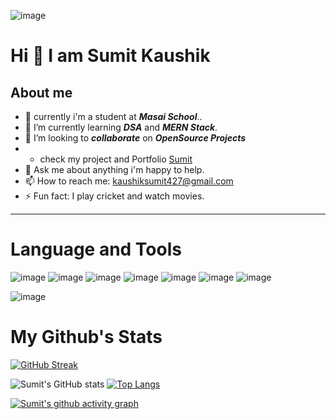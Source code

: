 ![image](https://thumbs.dreamstime.com/b/new-skills-knowledge-webinar-training-business-internet-technology-concept-new-skills-knowledge-webinar-training-business-internet-121274023.jpg)



   # Hi 👋 I am Sumit Kaushik
   About me
   ---


- 🔭 currently i'm a student at ***Masai School***..
- 🌱 I’m currently learning ***DSA*** and ***MERN Stack***.
- 👯 I’m looking to ***collaborate*** on ***OpenSource Projects***
- *  check my project and Portfolio [Sumit](https://github.com/sumit6159)
- 💬 Ask me about anything i'm happy to help.
- 📫 How to reach me: kaushiksumit427@gmail.com
- ⚡ Fun fact: I play cricket and watch movies.

---

# Language and Tools
![image](https://camo.githubusercontent.com/49fbb99f92674cc6825349b154b65aaf4064aec465d61e8e1f9fb99da3d922a1/68747470733a2f2f696d672e736869656c64732e696f2f62616467652f68746d6c352d2532334533344632362e7376673f7374796c653d666f722d7468652d6261646765266c6f676f3d68746d6c35266c6f676f436f6c6f723d7768697465)             ![image](https://camo.githubusercontent.com/aeddc848275a1ffce386dc81c04541654ca07b2c43bbb8ad251085c962672aea/68747470733a2f2f696d672e736869656c64732e696f2f62616467652f6a6176617363726970742d2532333332333333302e7376673f7374796c653d666f722d7468652d6261646765266c6f676f3d6a617661736372697074266c6f676f436f6c6f723d253233463744463145)              ![image](https://camo.githubusercontent.com/e6b67b27998fca3bccf4c0ee479fc8f9de09d91f389cccfbe6cb1e29c10cfbd7/68747470733a2f2f696d672e736869656c64732e696f2f62616467652f637373332d2532333135373242362e7376673f7374796c653d666f722d7468652d6261646765266c6f676f3d63737333266c6f676f436f6c6f723d7768697465)             ![image](https://camo.githubusercontent.com/3f0e26b0951bab845a1bb9a7198ecca0da272e462921b6edd85879f3673b6927/68747470733a2f2f696d672e736869656c64732e696f2f62616467652f506f73746d616e2d4646364333373f7374796c653d666f722d7468652d6261646765266c6f676f3d706f73746d616e266c6f676f436f6c6f723d7768697465)             ![image](https://camo.githubusercontent.com/b47580b7e8e0b4ce9bb718070140318f72d316a0c88e0dd53a5ac4b0bdfc755e/68747470733a2f2f696d672e736869656c64732e696f2f62616467652f4e504d2d2532333030303030302e7376673f7374796c653d666f722d7468652d6261646765266c6f676f3d6e706d266c6f676f436f6c6f723d7768697465)             ![image](https://camo.githubusercontent.com/7d7b100e379663ee40a20989e6c61737e6396c1dafc3a7c6d2ada8d4447eb0e4/68747470733a2f2f696d672e736869656c64732e696f2f62616467652f6e6f64652e6a732d3644413535463f7374796c653d666f722d7468652d6261646765266c6f676f3d6e6f64652e6a73266c6f676f436f6c6f723d7768697465)             ![image](https://camo.githubusercontent.com/ec8056bddf659d21de39b358d9786e56731cd767117e091348411666a5e7eee6/68747470733a2f2f696d672e736869656c64732e696f2f62616467652f7461696c77696e646373732d2532333338423241432e7376673f7374796c653d666f722d7468652d6261646765266c6f676f3d7461696c77696e642d637373266c6f676f436f6c6f723d7768697465)

![image](https://user-images.githubusercontent.com/82999542/132934744-131c1891-4a4f-4e88-a64a-36720ad7470b.png)

# My Github's Stats
[![GitHub Streak](http://github-readme-streak-stats.herokuapp.com?user=sumit6159&theme=radical&hide_border=true&date_format=j%20M%5B%20Y%5D)](https://git.io/streak-stats)

![Sumit's GitHub stats](https://github-readme-stats.vercel.app/api?username=sumit6159&show_icons=true&theme=radical)   [![Top Langs](https://github-readme-stats.vercel.app/api/top-langs/?username=sumit6159&layout=compact)](https://github.com/sumit6159/github-readme-stats)

[![Sumit's github activity graph](https://activity-graph.herokuapp.com/graph?username=sumit6159&theme=react-dark)](https://github.com/sumit6159/github-readme-activity-graph)






